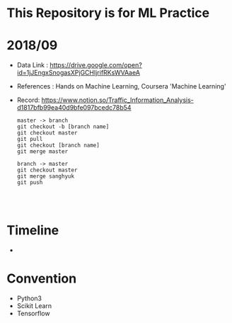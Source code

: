 # This Repository is for ML Practice

# 2018/09

* Data Link : https://drive.google.com/open?id=1jJEngxSnogasXPjGCHIjrifRKsWVAaeA

* References : Hands on Machine Learning, Coursera 'Machine Learning'

* Record: https://www.notion.so/Traffic_Information_Analysis-d1817bfb99ea40d9bfe097bcedc78b54

  ```
  master -> branch
  git checkout -b [branch name]
  git checkout master
  git pull
  git checkout [branch name]
  git merge master

  branch -> master
  git checkout master
  git merge sanghyuk
  git push


  ```

  ​


# Timeline
* 


# Convention

* Python3
* Scikit Learn
* Tensorflow

